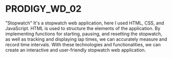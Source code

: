 # PRODIGY_WD_02

"Stopwatch"
It's a stopwatch web application, here I used HTML, CSS, and JavaScript. HTML is used to structure the elements of the application. By implementing functions for starting, pausing, and resetting the stopwatch, as well as tracking and displaying lap times, we can accurately measure and record time intervals. With these technologies and functionalities, we can create an interactive and user-friendly stopwatch web application.

